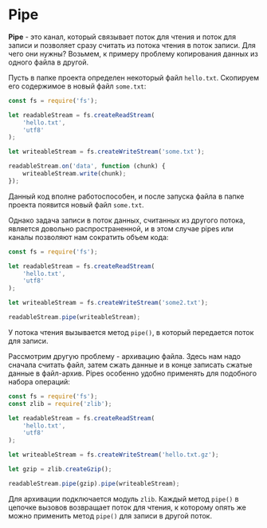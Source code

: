 # Pipe

**Pipe** - это канал, который связывает поток для чтения и поток для записи и позволяет сразу считать из потока чтения в поток записи. Для чего они нужны? Возьмем, к примеру проблему копирования данных из одного файла в другой.

Пусть в папке проекта определен некоторый файл `hello.txt`. Скопируем его содержимое в новый файл `some.txt`:

```js
const fs = require('fs');

let readableStream = fs.createReadStream(
    'hello.txt',
    'utf8'
);

let writeableStream = fs.createWriteStream('some.txt');

readableStream.on('data', function (chunk) {
    writeableStream.write(chunk);
});
```

Данный код вполне работоспособен, и после запуска файла в папке проекта появится новый файл `some.txt`.

Однако задача записи в поток данных, считанных из другого потока, является довольно распространенной, и в этом случае pipes или каналы позволяют нам сократить объем кода:

```js
const fs = require('fs');

let readableStream = fs.createReadStream(
    'hello.txt',
    'utf8'
);

let writeableStream = fs.createWriteStream('some2.txt');

readableStream.pipe(writeableStream);
```

У потока чтения вызывается метод `pipe()`, в который передается поток для записи.

Рассмотрим другую проблему - архивацию файла. Здесь нам надо сначала считать файл, затем сжать данные и в конце записать сжатые данные в файл-архив. Pipes особенно удобно применять для подобного набора операций:

```js
const fs = require('fs');
const zlib = require('zlib');

let readableStream = fs.createReadStream(
    'hello.txt',
    'utf8'
);

let writeableStream = fs.createWriteStream('hello.txt.gz');

let gzip = zlib.createGzip();

readableStream.pipe(gzip).pipe(writeableStream);
```

Для архивации подключается модуль `zlib`. Каждый метод `pipe()` в цепочке вызовов возвращает поток для чтения, к которому опять же можно применить метод `pipe()` для записи в другой поток.

